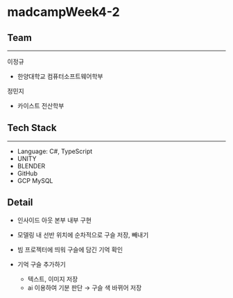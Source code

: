 # madcampWeek4-2

## Team

---

이정규

- 한양대학교  컴퓨터소프트웨어학부

정민지

- 카이스트 전산학부

## Tech Stack

---

- Language: C#, TypeScript
- UNITY
- BLENDER
- GitHub
- GCP MySQL

## Detail

- 인사이드 아웃 본부 내부 구현
- 모델링 내 선반 위치에 순차적으로 구슬 저장, 빼내기
- 빔 프로젝터에 띄워 구슬에 담긴 기억 확인

- 기억 구슬 추가하기
    - 텍스트, 이미지 저장
    - ai 이용하여 기분 판단 → 구슬 색 바뀌어 저장
